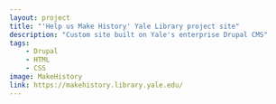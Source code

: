 ```yaml
---
layout: project
title: "'Help us Make History' Yale Library project site"
description: "Custom site built on Yale's enterprise Drupal CMS"
tags: 
    - Drupal
    - HTML
    - CSS
image: MakeHistory
link: https://makehistory.library.yale.edu/
---
```

